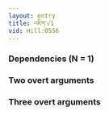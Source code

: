 ```yaml
---
layout: entry
title: འཇིག་√1
vid: Hill:0556
---
```

### Dependencies (N = 1)


### Two overt arguments


### Three overt arguments

